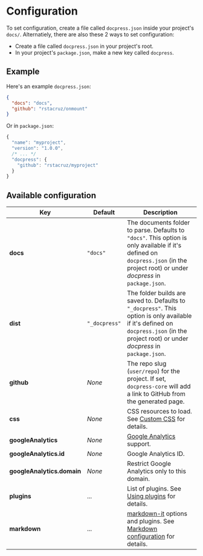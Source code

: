 # Configuration

To set configuration, create a file called `docpress.json` inside your project's `docs/`. Alternatiely, there are also these 2 ways to set configuration:

* Create a file called `docpress.json` in your project's root.
* In your project's `package.json`, make a new key called `docpress`.

## Example

Here's an example `docpress.json`:

```json
{
  "docs": "docs",
  "github": "rstacruz/onmount"
}
```

Or in `package.json`:

```js
{
  "name": "myproject",
  "version": "1.0.0",
  /* ... */
  "docpress": {
    "github": "rstacruz/myproject"
  }
}
```

## Available configuration

| Key | Default | Description |
|-----|---------|-------------|
| **docs** | `"docs"`| The documents folder to parse. Defaults to `"docs"`. This option is only available if it's defined on `docpress.json` (in the project root) or under *docpress* in `package.json`. |
| **dist** | `"_docpress"` | The folder builds are saved to. Defaults to `"_docpress"`. This option is only available if it's defined on `docpress.json` (in the project root) or under *docpress* in `package.json`. |
| **github** | *None* |The repo slug (`user/repo`) for the project. If set, `docpress-core` will add a link to GitHub from the generated page. |
| **css** | *None* | CSS resources to load. See [Custom CSS](css.md) for details. |
| **googleAnalytics** | *None* | [Google Analytics](analytics.md) support. |
| **googleAnalytics.id** | *None* | Google Analytics ID. |
| **googleAnalytics.domain** | *None* | Restrict Google Analytics only to this domain. |
| **plugins** | ... | List of plugins. See [Using plugins](plugins.md) for details. |
| **markdown** | ... | [markdown-it] options and plugins. See [Markdown configuration](markdown.md) for details. |
<!--{table:.wide}-->

[markdown-it]: https://www.npmjs.com/package/markdown-it

